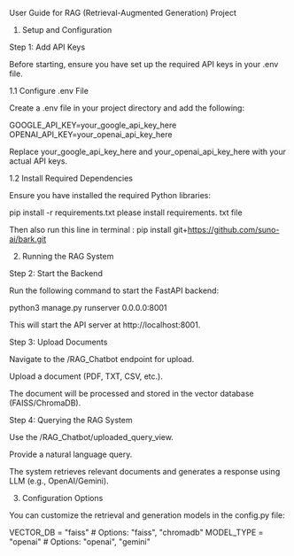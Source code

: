 
User Guide for RAG (Retrieval-Augmented Generation) Project

1. Setup and Configuration

Step 1: Add API Keys

Before starting, ensure you have set up the required API keys in your .env file.

1.1 Configure .env File

Create a .env file in your project directory and add the following:

GOOGLE_API_KEY=your_google_api_key_here
OPENAI_API_KEY=your_openai_api_key_here

Replace your_google_api_key_here and your_openai_api_key_here with your actual API keys.

1.2 Install Required Dependencies

Ensure you have installed the required Python libraries:

pip install -r requirements.txt
please install requirements. txt file 

Then also run this line in terminal : pip install git+https://github.com/suno-ai/bark.git


2. Running the RAG System

Step 2: Start the Backend

Run the following command to start the FastAPI backend:

python3 manage.py runserver 0.0.0.0:8001 

This will start the API server at http://localhost:8001.

Step 3: Upload Documents

Navigate to the /RAG_Chatbot endpoint for upload.

Upload a document (PDF, TXT, CSV, etc.).

The document will be processed and stored in the vector database (FAISS/ChromaDB).

Step 4: Querying the RAG System

Use the /RAG_Chatbot/uploaded_query_view.

Provide a natural language query.

The system retrieves relevant documents and generates a response using LLM (e.g., OpenAI/Gemini).


3. Configuration Options

You can customize the retrieval and generation models in the config.py file:

VECTOR_DB = "faiss"  # Options: "faiss", "chromadb"
MODEL_TYPE = "openai"  # Options: "openai", "gemini"

